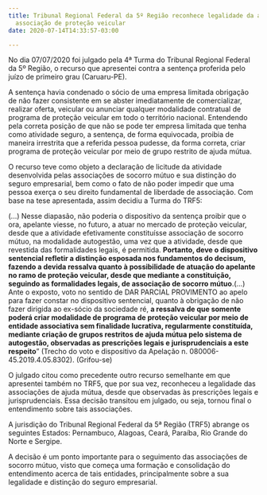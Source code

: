 ```yaml
---
title: Tribunal Regional Federal da 5º Região reconhece legalidade da atividade de
  associação de proteção veicular
date: 2020-07-14T14:33:57-03:00

---
```

No dia 07/07/2020 foi julgado pela 4ª Turma do Tribunal Regional Federal da 5º Região, o recurso que apresentei contra a sentença proferida pelo juízo de primeiro grau (Caruaru-PE).

A sentença havia condenado o sócio de uma empresa limitada obrigação de não fazer consistente em se abster imediatamente de comercializar, realizar oferta, veicular ou anunciar qualquer modalidade contratual de programa de proteção veicular em todo o território nacional. Entendendo pela correta posição de que não se pode ter empresa limitada que tenha como atividade seguro, a sentença, de forma equivocada, proibia de maneira irrestrita que a referida pessoa pudesse, da forma correta, criar programa de proteção veicular por meio de grupo restrito de ajuda mútua.

O recurso teve como objeto a declaração de licitude da atividade desenvolvida pelas associações de socorro mútuo e sua distinção do seguro empresarial, bem como o fato de não poder impedir que uma pessoa exerça o seu direito fundamental de liberdade de associação. Com base na tese apresentada, assim decidiu a Turma do TRF5:

(...) Nesse diapasão, não poderia o dispositivo da sentença proibir que o ora, apelante viesse, no futuro, a atuar no mercado de proteção veicular, desde que a atividade efetivamente constituísse associação de socorro mútuo, na modalidade autogestão, uma vez que a atividade, desde que revestida das formalidades legais, é permitida. **Portanto, deve o dispositivo sentencial refletir a distinção esposada nos fundamentos do decisum, fazendo a devida ressalva quanto à possibilidade de atuação do apelante no ramo de proteção veicular, desde que mediante a constituição, seguindo as formalidades legais, de associação de socorro mútuo**.(...) Ante o exposto, voto no sentido de DAR PARCIAL PROVIMENTO ao apelo para fazer constar no dispositivo sentencial, quanto à obrigação de não fazer dirigida ao ex-sócio da sociedade ré, **a ressalva de que somente poderá criar modalidade de programa de proteção veicular por meio de entidade associativa sem finalidade lucrativa, regularmente constituída, mediante criação de grupos restritos de ajuda mútua pelo sistema de autogestão, observadas as prescrições legais e jurisprudenciais a este respeito**” (Trecho do voto e dispositivo da Apelação n. 080006-45.2019.4.05.8302). (Grifou-se)

O julgado citou como precedente outro recurso semelhante em que apresentei também no TRF5, que por sua vez, reconheceu a legalidade das associações de ajuda mútua, desde que observadas às prescrições legais e jurisprudenciais. Essa decisão transitou em julgado, ou seja, tornou final o entendimento sobre tais associações.

A jurisdição do Tribunal Regional Federal da 5ª Região (TRF5) abrange os seguintes Estados: Pernambuco, Alagoas, Ceará, Paraíba, Rio Grande do Norte e Sergipe.

A decisão é um ponto importante para o seguimento das associações de socorro mútuo, visto que começa uma formação e consolidação do entendimento acerca de tais entidades, principalmente sobre a sua legalidade e distinção do seguro empresarial.